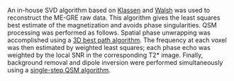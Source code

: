 An in-house SVD algorithm based on [Klassen](https://cds.ismrm.org/protected/13MProceedings/files/3739.PDF) and [Walsh](https://onlinelibrary.wiley.com/doi/full/10.1002/%28SICI%291522-2594%28200005%2943%3A5%3C682%3A%3AAID-MRM10%3E3.0.CO%3B2-G?sid=nlm%3Apubmed) was used to reconstruct the ME-GRE raw data. This algorithm gives the least squares best estimate of the magnetization and avoids phase singularities. QSM processing was performed as follows. Spatial phase unwrapping was accomplished using a [3D best path algorithm](https://www.osapublishing.org/captcha/?guid=DB7B22B8-A0CC-CCD4-D8F8-1EC63CD1BE61). The frequency at each voxel was then estimated by weighted least squares; each phase echo was weighted by the local SNR in the corresponding T2* image. Finally, background removal and dipole inversion were performed simultaneously using a [single-step QSM algorithm](http://martinos.org/~berkin/Chatnuntawech_2016_NMR_in_Biomed.pdf). 
